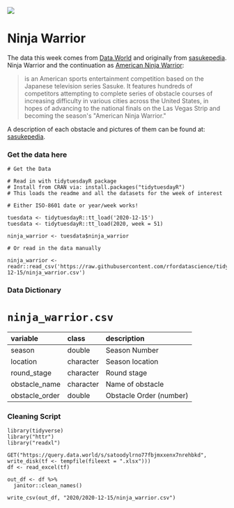 ![](https://cdn.vox-cdn.com/thumbor/VJSeiE_04-2L8OnIalSFerfonbA=/0x0:1000x666/1200x800/filters:focal(420x253:580x413)/cdn.vox-cdn.com/uploads/chorus_image/image/67324005/NUP_187464_0178.0.jpg)

# Ninja Warrior

The data this week comes from [Data.World](https://data.world/ninja/anw-obstacle-history) and originally from [sasukepedia](https://sasukepedia.fandom.com/wiki/List_of_American_Ninja_Warrior_obstacles). Ninja Warrior and the continuation as [American Ninja Warrior](https://en.wikipedia.org/wiki/American_Ninja_Warrior):  

> is an American sports entertainment competition based on the Japanese television series Sasuke. It features hundreds of competitors attempting to complete series of obstacle courses of increasing difficulty in various cities across the United States, in hopes of advancing to the national finals on the Las Vegas Strip and becoming the season's "American Ninja Warrior."

A description of each obstacle and pictures of them can be found at: 
[sasukepedia](https://sasukepedia.fandom.com/wiki/List_of_American_Ninja_Warrior_Obstacles_(Description)).


### Get the data here

```{r}
# Get the Data

# Read in with tidytuesdayR package 
# Install from CRAN via: install.packages("tidytuesdayR")
# This loads the readme and all the datasets for the week of interest

# Either ISO-8601 date or year/week works!

tuesdata <- tidytuesdayR::tt_load('2020-12-15')
tuesdata <- tidytuesdayR::tt_load(2020, week = 51)

ninja_warrior <- tuesdata$ninja_warrior

# Or read in the data manually

ninja_warrior <- readr::read_csv('https://raw.githubusercontent.com/rfordatascience/tidytuesday/master/data/2020/2020-12-15/ninja_warrior.csv')

```
### Data Dictionary

# `ninja_warrior.csv`

|variable       |class     |description |
|:--------------|:---------|:-----------|
|season         |double    | Season Number |
|location       |character | Season location |
|round_stage    |character | Round stage |
|obstacle_name  |character | Name of obstacle |
|obstacle_order |double    | Obstacle Order (number) |

### Cleaning Script


```{r}
library(tidyverse)
library("httr")
library("readxl")

GET("https://query.data.world/s/satoodylrno77fbjmxxenx7nrehbkd", write_disk(tf <- tempfile(fileext = ".xlsx")))
df <- read_excel(tf)

out_df <- df %>% 
  janitor::clean_names()

write_csv(out_df, "2020/2020-12-15/ninja_warrior.csv")
```
